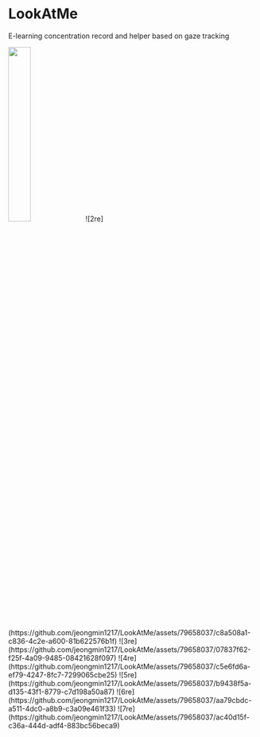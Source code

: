 # LookAtMe
E-learning concentration record and helper based on gaze tracking


<img src = "https://github.com/jeongmin1217/LookAtMe/assets/79658037/0b84dc96-8ac5-458a-9168-f77330285bcc" width="30%" height="height 30%">
![2re](https://github.com/jeongmin1217/LookAtMe/assets/79658037/c8a508a1-c836-4c2e-a600-81b622576b1f)
![3re](https://github.com/jeongmin1217/LookAtMe/assets/79658037/07837f62-f25f-4a09-9485-08421628f097)
![4re](https://github.com/jeongmin1217/LookAtMe/assets/79658037/c5e6fd6a-ef79-4247-8fc7-7299065cbe25)
![5re](https://github.com/jeongmin1217/LookAtMe/assets/79658037/b9438f5a-d135-43f1-8779-c7d198a50a87)
![6re](https://github.com/jeongmin1217/LookAtMe/assets/79658037/aa79cbdc-a511-4dc0-a8b9-c3a09e461f33)
![7re](https://github.com/jeongmin1217/LookAtMe/assets/79658037/ac40d15f-c36a-444d-adf4-883bc56beca9)
